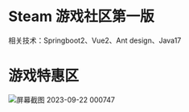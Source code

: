 # Steam 游戏社区第一版

相关技术：Springboot2、Vue2、Ant design、Java17

# 游戏特惠区
![屏幕截图 2023-09-22 000747](https://github.com/Keyle777/steamGameCommunityV1/assets/90593019/40abb0bd-90de-4dc9-aa4c-7eed1a16e03e)
